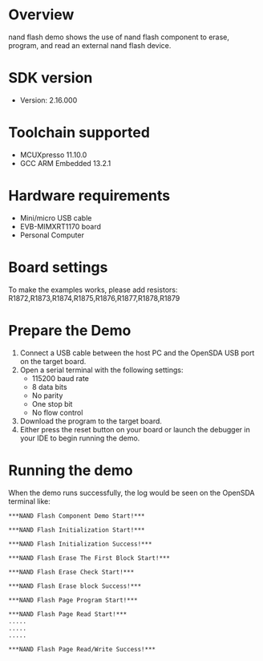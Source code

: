 Overview
========
nand flash demo shows the use of nand flash component to erase, program, and read an
external nand flash device.

SDK version
===========
- Version: 2.16.000

Toolchain supported
===================
- MCUXpresso  11.10.0
- GCC ARM Embedded  13.2.1

Hardware requirements
=====================
- Mini/micro USB cable
- EVB-MIMXRT1170 board
- Personal Computer

Board settings
==============
To make the examples works, please add resistors:
R1872,R1873,R1874,R1875,R1876,R1877,R1878,R1879

Prepare the Demo
================
1.  Connect a USB cable between the host PC and the OpenSDA USB port on the target board.
2.  Open a serial terminal with the following settings:
    - 115200 baud rate
    - 8 data bits
    - No parity
    - One stop bit
    - No flow control
3.  Download the program to the target board.
4.  Either press the reset button on your board or launch the debugger in your IDE to begin running the demo.

Running the demo
================
When the demo runs successfully, the log would be seen on the OpenSDA terminal like:

~~~~~~~~~~~~~~~~~~~~~~~~~~~~~~~~~~~~~~~~~
***NAND Flash Component Demo Start!***

***NAND Flash Initialization Start!***

***NAND Flash Initialization Success!***

***NAND Flash Erase The First Block Start!***

***NAND Flash Erase Check Start!***

***NAND Flash Erase block Success!***

***NAND Flash Page Program Start!***

***NAND Flash Page Read Start!***
.....
.....
.....

***NAND Flash Page Read/Write Success!***

~~~~~~~~~~~~~~~~~~~~~~~~~~~~~~~~~~~~~~~~~
